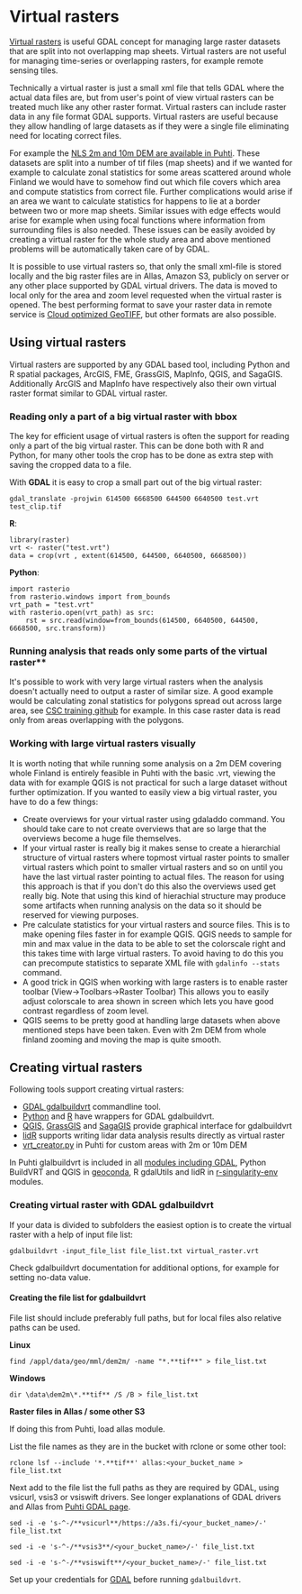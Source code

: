 # Virtual rasters

[Virtual rasters](https://gdal.org/drivers/raster/vrt.html) is useful GDAL concept for managing large raster datasets that are split into not overlapping map sheets. Virtual rasters are not useful for managing time-series or overlapping rasters, for example remote sensing tiles. 

Technically a virtual raster is just a small xml file that tells GDAL where the actual data files are, but from user's point of view virtual rasters can be treated much like any other raster format. Virtual rasters can include raster data in any file format GDAL supports. Virtual rasters are useful because they allow handling of large datasets as if they were a single file eliminating need for locating correct files.

For example the [NLS 2m and 10m DEM are available in Puhti](../../../data/datasets/spatial-data-in-csc-computing-env.md). These datasets are split into a number of tif files (map sheets) and if we wanted for example to calculate zonal statistics for some areas scattered around whole Finland we would have to somehow find out which file covers which area and compute statistics from correct file. Further complications would arise if an area we want to calculate statistics for happens to lie at a border between two or more map sheets. Similar issues with edge effects would arise for example when using focal functions where information from surrounding files is also needed. These issues can be easily avoided by creating a virtual raster for the whole study area and above mentioned problems will be automatically taken care of by GDAL.

It is possible to use virtual rasters so, that only the small xml-file is stored locally and the big raster files are in Allas, Amazon S3, publicly on server or any other place supported by GDAL virtual drivers. The data is moved to local only for the area and zoom level requested when the virtual raster is opened. The best performing format to save your raster data in remote service is [Cloud optimized GeoTIFF](https://www.cogeo.org/), but other formats are also possible.

## Using virtual rasters
Virtual rasters are supported by any GDAL based tool, including Python and R spatial packages, ArcGIS, FME, GrassGIS, MapInfo, QGIS, and SagaGIS. Additionally ArcGIS and MapInfo have respectively also their own virtual raster format similar to GDAL virtual raster.

### Reading only a part of a big virtual raster with  bbox

The key for efficient usage of virtual rasters is often the support for reading only a part of the big virtual raster. This can be done both with R and Python, for many other tools the crop has to be done as extra step with saving the cropped data to a file.

With **GDAL** it is easy to crop a small part out of the big virtual raster:

`gdal_translate -projwin 614500 6668500 644500 6640500 test.vrt test_clip.tif`

**R**:

```
library(raster)  
vrt <- raster("test.vrt")  
data = crop(vrt , extent(614500, 644500, 6640500, 6668500))
```

**Python**:

```
import rasterio
from rasterio.windows import from_bounds
vrt_path = "test.vrt"
with rasterio.open(vrt_path) as src:
    rst = src.read(window=from_bounds(614500, 6640500, 644500, 6668500, src.transform))
```


### Running analysis that reads only some parts of the virtual raster**

It's possible to work with very large virtual rasters when the analysis doesn't actually need to output a raster of similar size. A good example would be calculating zonal statistics for polygons spread out across large area, see [CSC training github](https://github.com/csc-training/geocomputing/tree/master/python/zonal_stats) for example. In this case raster data is read only from areas overlapping with the polygons.

### Working with large virtual rasters visually

It is worth noting that while running some analysis on a 2m DEM covering whole Finland is entirely feasible in Puhti with the basic .vrt, viewing the data with for example QGIS is not practical for such a large dataset without further optimization. If you wanted to easily view a big virtual raster, you have to do a few things:

*   Create overviews for your virtual raster using gdaladdo command. You should take care to not create overviews that are so large that the overviews become a huge file themselves.
*   If your virtual raster is really big it makes sense to create a hierarchial structure of virtual rasters where topmost virtual raster points to smaller virtual rasters which point to smaller virtual rasters and so on until you have the last virtual raster pointing to actual files. The reason for using this approach is that if you don't do this also the overviews used get really big. Note that using this kind of hierachial structure may produce some artifacts when running analysis on the data so it should be reserved for viewing purposes.
*   Pre calculate statistics for your virtual rasters and source files. This is to make opening files faster in for example QGIS. QGIS needs to sample for min and max value in the data to be able to set the colorscale right and this takes time with large virtual rasters. To avoid having to do this you can precompute statistics to separate XML file with `gdalinfo --stats` command.
*   A good trick in QGIS when working with large rasters is to enable raster toolbar (View->Toolbars->Raster Toolbar) This allows you to easily adjust colorscale to area shown in screen which lets you have good contrast regardless of zoom level.
*   QGIS seems to be pretty good at handling large datasets when above mentioned steps have been taken. Even with 2m DEM from whole finland zooming and moving the map is quite smooth.

## Creating virtual rasters

Following tools support creating virtual rasters:

*   [GDAL gdalbuildvrt](https://gdal.org/programs/gdalbuildvrt.html) commandline tool.
*   [Python](https://gdal.org/python/osgeo.gdal-module.html#BuildVRT) and [R](https://www.rdocumentation.org/packages/gdalUtils/versions/2.0.3.2/topics/gdalbuildvrt) have wrappers for GDAL gdalbuildvrt.
*   [QGIS,](https://docs.qgis.org/3.10/en/docs/user_manual/processing_algs/gdal/rastermiscellaneous.html?highlight=virtual#build-virtual-raster) [GrassGIS](https://grass.osgeo.org/grass79/manuals/r.buildvrt.html) and [SagaGIS](http://www.saga-gis.org/saga_tool_doc/7.5.0/io_gdal_12.html) provide graphical interface for gdalbuildvrt
*   [lidR](https://cran.r-project.org/web/packages/lidR/index.html) supports writing lidar data analysis results directly as virtual raster
* [vrt_creator.py](../../../data/datasets/spatial-data-in-csc-computing-env.md) in Puhti for custom areas with 2m or 10m DEM

In Puhti glalbuildvrt is included in all [modules including GDAL](../../../apps/gdal.md), Python BuildVRT and QGIS in [geoconda](../../../apps/geoconda.md), R gdalUtils and lidR in [r-singularity-env](../../../apps/r-env-singularity.md) modules.

### Creating virtual raster with GDAL gdalbuildvrt

If your data is divided to subfolders the easiest option is to create the virtual raster with a help of input file list:

`gdalbuildvrt -input_file_list file_list.txt virtual_raster.vrt`

Check gdalbuildvrt documentation for additional options, for example for setting no-data value.


#### Creating the file list for gdalbuildvrt

File list should include preferably full paths, but for local files also relative paths can be used.

**Linux** 

`find /appl/data/geo/mml/dem2m/ -name "*.**tif**" > file_list.txt`

**Windows**

`dir \data\dem2m\*.**tif** /S /B > file_list.txt`

**Raster files in Allas / some other S3**

If doing this from Puhti, load allas module. 

List the file names as they are in the bucket with rclone or some other tool:

`rclone lsf --include '*.**tif**' allas:<your_bucket_name > file_list.txt`

Next add to the file list the full paths as they are required by GDAL, using vsicurl, vsis3 or vsiswift drivers. See longer explanations of GDAL drivers and Allas from [Puhti GDAL page](../../../apps/gdal.md).

`sed -i -e 's-^-/**vsicurl**/https://a3s.fi/<your_bucket_name>/-' file_list.txt`

`sed -i -e 's-^-/**vsis3**/<your_bucket_name>/-' file_list.txt`

`sed -i -e 's-^-/**vsiswift**/<your_bucket_name>/-' file_list.txt`

Set up your credentials for [GDAL](../../../apps/gdal.md) before running `gdalbuildvrt`.










